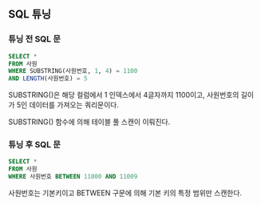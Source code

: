 ## SQL 튜닝

### 튜닝 전 SQL 문

```sql
SELECT *
FROM 사원
WHERE SUBSTRING(사원번호, 1, 4) = 1100
AND LENGTH(사원번호) = 5
```

SUBSTRING()은 해당 컬럼에서 1 인덱스에서 4글자까지 1100이고, 사원번호의 길이가 5인 데이터를 가져오는 쿼리문이다.

SUBSTRING() 함수에 의해 테이블 풀 스캔이 이뤄진다.

### 튜닝 후 SQL 문

```sql
SELECT *
FROM 사원
WHERE 사원번호 BETWEEN 11000 AND 11009
```
사원번호는 기본키이고 BETWEEN 구문에 의해 기본 키의 특정 범위만 스캔한다.